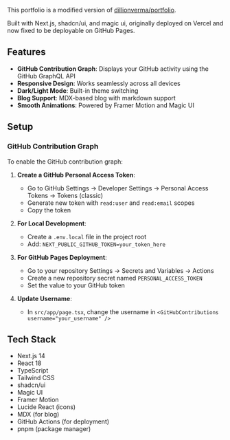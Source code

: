 This portfolio is a modified version of [dillionverma/portfolio](https://github.com/dillionverma/portfolio).

Built with Next.js, shadcn/ui, and magic ui, originally deployed on Vercel and now fixed to be deployable on GitHub Pages.

## Features

- **GitHub Contribution Graph**: Displays your GitHub activity using the GitHub GraphQL API
- **Responsive Design**: Works seamlessly across all devices
- **Dark/Light Mode**: Built-in theme switching
- **Blog Support**: MDX-based blog with markdown support
- **Smooth Animations**: Powered by Framer Motion and Magic UI

## Setup

### GitHub Contribution Graph

To enable the GitHub contribution graph:

1. **Create a GitHub Personal Access Token**:
   - Go to GitHub Settings → Developer Settings → Personal Access Tokens → Tokens (classic)
   - Generate new token with `read:user` and `read:email` scopes
   - Copy the token

2. **For Local Development**:
   - Create a `.env.local` file in the project root
   - Add: `NEXT_PUBLIC_GITHUB_TOKEN=your_token_here`

3. **For GitHub Pages Deployment**:
   - Go to your repository Settings → Secrets and Variables → Actions
   - Create a new repository secret named `PERSONAL_ACCESS_TOKEN`
   - Set the value to your GitHub token

4. **Update Username**:
   - In `src/app/page.tsx`, change the username in `<GitHubContributions username="your_username" />`

## Tech Stack

- Next.js 14
- React 18
- TypeScript
- Tailwind CSS
- shadcn/ui
- Magic UI
- Framer Motion
- Lucide React (icons)
- MDX (for blog)
- GitHub Actions (for deployment)
- pnpm (package manager)
